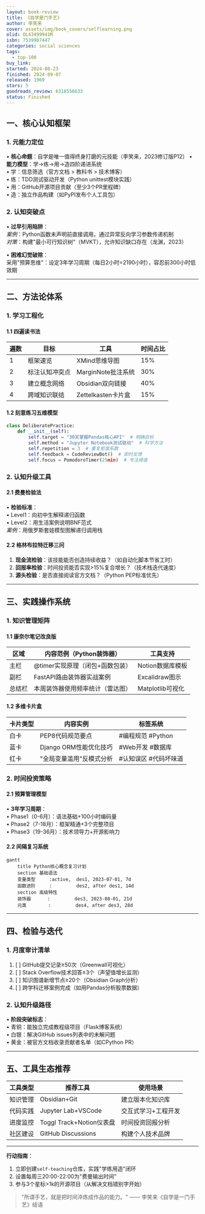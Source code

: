 ```yaml
---
layout: book-review
title: 《自学是门手艺》
author: 李笑来
cover: assets/img/book_covers/selflearning.png
olid: OL43499941M
isbn: 7539967447
categories: social sciences
tags:
  - top-100
buy_link: 
started: 2024-08-23
finished: 2024-09-07
released: 1969
stars: 5
goodreads_review: 6318556633
status: Finished
---
```


## 一、核心认知框架
### 1. 元能力定位
• **核心命题**：自学是唯一值得终身打磨的元技能（李笑来，2023修订版P12）
• **能力模型**：学→练→用→造四阶递进系统  
  • 学：信息筛选（官方文档 > 教科书 > 技术博客）  
  • 练：TDD测试驱动开发（Python unittest模块实践）  
  • 用：GitHub开源项目贡献（至少3个PR里程碑）  
  • 造：独立作品构建（如PyPI发布个人工具包）

### 2. 认知突破点
• **过早引用陷阱**：  
  *案例*：Python函数未声明前直接调用，通过异常反向学习参数传递机制  
  *对策*：构建"最小可行知识树"（MVKT），允许知识缺口存在（龙渊，2023）

• **困难幻觉破除**：  
  采用"预算思维"：设定3年学习周期（每日2小时=2190小时），容忍前300小时低效期

---

## 二、方法论体系
### 1. 学习工程化
#### 1.1 四遍读书法
| 遍数 | 目标                  | 工具                | 时间占比 |
|------|-----------------------|---------------------|----------|
| 1    | 框架速览              | XMind思维导图       | 15%      |
| 2    | 标注认知冲突点        | MarginNote批注系统  | 30%      |
| 3    | 建立概念网络          | Obsidian双向链接    | 40%      |
| 4    | 跨域知识联结          | Zettelkasten卡片盒  | 15%      |

#### 1.2 刻意练习五维模型
```python
class DeliberatePractice:
    def __init__(self):
        self.target = "30天掌握Pandas核心API"  # 明确目标
        self.method = "Jupyter Notebook测试驱动"  # 科学方法
        self.repetition = 3  # 重复密度系数
        self.feedback = CodeReviewBot()  # 即时反馈
        self.focus = PomodoroTimer(25min)  # 专注阈值
```

### 2. 认知升级工具
#### 2.1 费曼检验法
• **检验标准**：  
  • Level1：向初中生解释递归函数  
  • Level2：用生活案例说明BNF范式  
  *案例*：用俄罗斯套娃模型图解递归调用栈

#### 2.2 格林布拉特迁移三问
1. **现金流检验**：该技能能否创造持续收益？（如自动化脚本节省工时）  
2. **回报率检验**：时间投资能否实现>15%复合增长？（技术栈迭代速度）  
3. **源头检验**：是否直接阅读官方文档？（Python PEP标准优先）

---

## 三、实践操作系统
### 1. 知识管理矩阵
#### 1.1 康奈尔笔记改良版
| 区域  | 内容范例（Python装饰器）     | 工具支持          |
| --- | ------------------- | ------------- |
| 主栏  | @timer实现原理（闭包+函数包装） | Notion数据库模板   |
| 副栏  | FastAPI路由装饰器实战案例    | Excalidraw图示  |
| 总结栏 | 本周装饰器使用频率统计（雷达图）    | Matplotlib可视化 |

#### 1.2 多维卡片盒
| 卡片类型 | 内容实例                          | 标签系统                      |
|----------|-----------------------------------|-----------------------------|
| 白卡     | PEP8代码规范要点                  | #编程规范 #Python            |
| 蓝卡     | Django ORM性能优化技巧            | #Web开发 #数据库            |
| 红卡     | "全局变量滥用"反模式分析           | #认知误区 #代码坏味道        |

### 2. 时间投资策略
#### 2.1 预算管理模型
• **3年学习周期**：  
  • Phase1（0-6月）：语法基础+100小时编码量  
  • Phase2（7-18月）：框架精通+3个完整项目  
  • Phase3（19-36月）：技术领导力+开源影响力

#### 2.2 间隔复习系统
```mermaid
gantt
    title Python核心概念复习计划
    section 基础语法
    变量类型     :active,  des1, 2023-07-01, 7d
    函数进阶     :         des2, after des1, 14d
    section 高级特性
    装饰器      :         des3, 2023-08-01, 21d
    元类        :         des4, after des3, 28d
```

---

## 四、检验与迭代
### 1. 月度审计清单
1. [ ] GitHub提交记录≥50次（Greenwall可视化）  
2. [ ] Stack Overflow技术回答≥3个（声望值增长监测）  
3. [ ] 知识图谱新增节点≥20个（Obsidian Graph分析）  
4. [ ] 跨学科迁移案例完成（如用Pandas分析股票数据）

### 2. 认知升级路径
• **阶段突破标志**：  
  • 青铜：能独立完成教程级项目（Flask博客系统）  
  • 白银：解决GitHub issues列表中的未解问题  
  • 黄金：被官方文档收录贡献者名单（如CPython PR）

---

## 五、工具生态推荐
| 工具类型     | 推荐工具                  | 使用场景                  |
|--------------|---------------------------|---------------------------|
| 知识管理     | Obsidian+Git              | 建立版本化知识库          |
| 代码实践     | Jupyter Lab+VSCode        | 交互式学习+工程开发        |
| 进度监控     | Toggl Track+Notion仪表盘  | 时间投资回报分析          |
| 社区建设     | GitHub Discussions        | 构建个人技术品牌          |

---

**行动指南**：  
1. 立即创建`self-teaching`仓库，实践"学练用造"闭环  
2. 设置每周三20:00-22:00为"费曼输出时间"  
3. 参与3个星标>1k的开源项目（从解决文档错别字开始）

> "所谓手艺，就是把时间淬炼成作品的能力。" —— 李笑来《自学是一门手艺》结语
